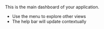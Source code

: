 This is the main dashboard of your application.

- Use the menu to explore other views
- The help bar will update contextually
